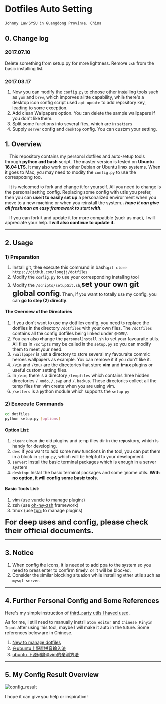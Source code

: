 # Dotfiles Auto Setting
`Johnny Law`  `SYSU in Guangdong Province, China`

## 0. Change log

### 2017.07.10
Delete something from setup.py for more lightness. Remove `zsh` from the basic installing list.

### 2017.03.17
1. Now you can modify the `config.py` to choose other installing tools such as `yum` and `brew`, which imporves a litte capability, while there's a desktop icon config script used `apt update` to add repository key, leading to some exception.
2. Add clean Wallpapers option. You can delete the sample wallpapers if you don't like them.
3. Split some functions into several files, which are in `setters`
4. Supply `server` config and `desktop` config. You can custom your setting.

## 1. Overview
&ensp;&ensp;This repository contains my personal dotfiles and auto-setup tools through **python and bash** script. The master version is tested on **Ubuntu 16.04 LTS**. It may also work on other Debian or Ubuntu linux systems. When it goes to Mac, you may need to modify the `config.py` to use the correspoding tool.

&ensp;&ensp;It is welcomed to fork and change it for yourself. All you need to change is the personal setting config. Replacing some config with utils you prefer, then you can **use it to easily set up** a personalized environment when you move to a new machine or when you reinstall the system. ***I hope it can give all freshman an easy framework to start with***.

&ensp;&ensp;If you can fork it and update it for more compatible (such as mac), I will appreciate your help. **I will also continue to update it.**

---

## 2. Usage

### 1) Preparation

1. Install git, then execute this command in bash:`git clone https://github.com/longjj/dotfiles`
2. Modify the `config.py` to use your corresponding installing tool
2. Modify the `/scripts/setupGit.sh`,**<font size=5>set your own git global config</font>**. Then, if you want to totally use my config, you can **go to step (2) directly**.

#### The Overview of the Directories

1. If you don't want to use my dotfiles config, you need to replace the dotfiles in the directory `/dotfiles` with your own files. The `/dotfiles` contains all the config dotfiles being linked under `$HOME/`.
2. You can also change the `personalInstall.sh` to set your favouraite utils. All files in `/scripts` may be called in the `setup.py` so you can modify them to meet your need.
3. `/wallpaper` is just a directory to store several my favouraite commic heroes wallpapers as example. You can remove it if you don't like it.
4. `/vim` and `/tmux` are the directories that store **vim** and **tmux** plugins or useful custom setting files.
5. In `/vim`, there is a directory `/tempfiles` which contains three hidden directories `/.undo`, `/.swp` and `/.backup`. These directories collect all the temp files that vim create when you are using vim.
6. `/setters` is a python module which supports the `setup.py`

### 2) Eexecute Commands
```bash
cd dotfiles
python setup.py [options]
```
#### Option List:
1. `clean`: clean the old plugins and temp files dir in the repository, which is handy for developing.
2. `dev`: If you want to add some new functions in the tool, you can put them in a block in `setup.py`, which will be helpful to your development.
3. `server`: Install the basic terminal packages which is enough in a server system
4. `desktop`: Install the basic terminal packages and some gnome utils.
**With no option, it will config some basic tools.**

#### Basic Tools List:
1. vim (use [vundle](https://github.com/VundleVim/Vundle.vim) to manage plugins)
2. zsh (use [oh-my-zsh](https://github.com/robbyrussell/oh-my-zsh) framework)
3. tmux (use [tpm](https://github.com/tmux-plugins/tpm) to manage plugins)

**<font size=5>For deep uses and config, please check their official documents.</font>**

---

## 3. Notice

1. When config the icons, it is needed to add ppa to the system so you need to press enter to confirm timely, or it will be blocked.
2. Consider the similar blocking situation while installing other utils such as `mysql-server`.

---

## 4. Further Personal Config and Some References

Here's my simple instruction of [third_party utils I haved used](https://github.com/longjj/dotfiles/blob/master/scripts/Readme.md).

As for me, I still need to manually install `atom editor` and `Chinese Pinyin Input` after using this tool, maybe I will make it auto in the future. Some references below are in Chinese.

1. [New to manage dotfiles](https://sanctum.geek.nz/arabesque/managing-dot-files-with-git/)
2. [在ubuntu上配置拼音输入法](http://blog.csdn.net/luojj26/article/details/51859117)
3. [ubuntu 下源码编译vim的亲测方法](http://blog.csdn.net/luojj26/article/details/51338268)

----
## 5. My Config Result Overview
![config_result](https://github.com/longjj/dotfiles/blob/master/screenshot.png)

I hope it can give you help or inspiration!
